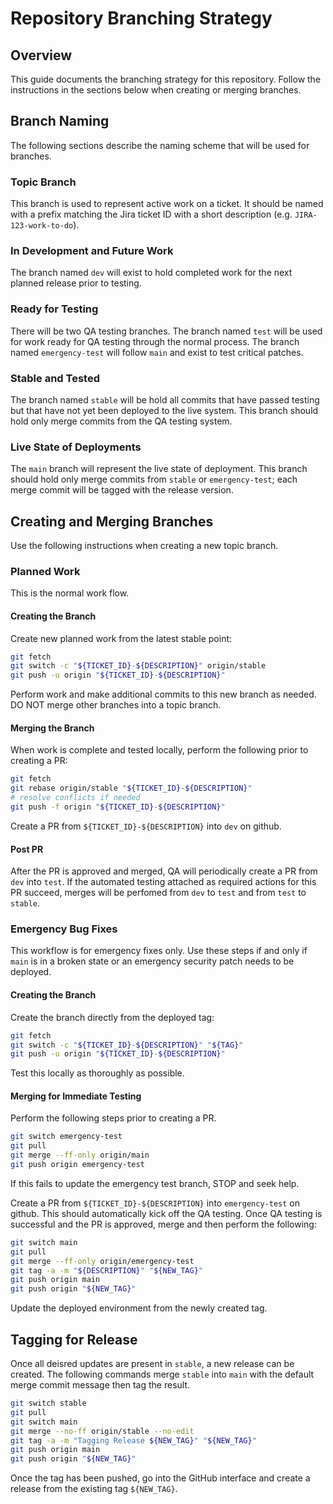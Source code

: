 # Repository Branching Strategy

## Overview

This guide documents the branching strategy for this repository.
Follow the instructions in the sections below when creating or merging branches.

## Branch Naming

The following sections describe the naming scheme that will be used for branches.

### Topic Branch

This branch is used to represent active work on a ticket.
It should be named with a prefix matching the Jira ticket ID with a short description
(e.g. `JIRA-123-work-to-do`).

### In Development and Future Work

The branch named `dev` will exist to hold completed work for the next planned release
prior to testing.

### Ready for Testing

There will be two QA testing branches.
The branch named `test` will be used for work ready for QA testing through the normal process.
The branch named `emergency-test` will follow `main` and exist to test critical patches.

### Stable and Tested

The branch named `stable` will be hold all commits that have passed testing but
that have not yet been deployed to the live system. This branch should hold only
merge commits from the QA testing system.

### Live State of Deployments

The `main` branch will represent the live state of deployment. This branch should
hold only merge commits from `stable` or `emergency-test`; each merge commit
will be tagged with the release version.

## Creating and Merging Branches

Use the following instructions when creating a new topic branch.

### Planned Work

This is the normal work flow.

#### Creating the Branch

Create new planned work from the latest stable point:

```bash
git fetch
git switch -c "${TICKET_ID}-${DESCRIPTION}" origin/stable
git push -u origin "${TICKET_ID}-${DESCRIPTION}"
```

Perform work and make additional commits to this new branch as needed.
DO NOT merge other branches into a topic branch.

#### Merging the Branch

When work is complete and tested locally, perform the following prior to creating a PR:

```bash
git fetch
git rebase origin/stable "${TICKET_ID}-${DESCRIPTION}"
# resolve conflicts if needed
git push -f origin "${TICKET_ID}-${DESCRIPTION}"
```

Create a PR from `${TICKET_ID}-${DESCRIPTION}` into `dev` on github.

#### Post PR

After the PR is approved and merged, QA will periodically create a PR from `dev` into `test`.
If the automated testing attached as required actions for this PR succeed,
merges will be perfomed from `dev` to `test` and from `test` to `stable`.

### Emergency Bug Fixes

This workflow is for emergency fixes only. Use these steps if and only if `main` is in a
broken state or an emergency security patch needs to be deployed.

#### Creating the Branch

Create the branch directly from the deployed tag:

```bash
git fetch
git switch -c "${TICKET_ID}-${DESCRIPTION}" "${TAG}"
git push -u origin "${TICKET_ID}-${DESCRIPTION}"
```

Test this locally as thoroughly as possible.

#### Merging for Immediate Testing

Perform the following steps prior to creating a PR.

```bash
git switch emergency-test
git pull
git merge --ff-only origin/main
git push origin emergency-test
```

If this fails to update the emergency test branch, STOP and seek help.

Create a PR from `${TICKET_ID}-${DESCRIPTION}` into `emergency-test` on github.
This should automatically kick off the QA testing.
Once QA testing is successful and the PR is approved, merge and then perform the following:

```bash
git switch main
git pull
git merge --ff-only origin/emergency-test
git tag -a -m "${DESCRIPTION}" "${NEW_TAG}"
git push origin main
git push origin "${NEW_TAG}"
```

Update the deployed environment from the newly created tag.

## Tagging for Release

Once all deisred updates are present in `stable`, a new release can be created.
The following commands merge `stable` into `main` with the default merge commit message then tag the result.

```bash
git switch stable
git pull
git switch main
git merge --no-ff origin/stable --no-edit
git tag -a -m "Tagging Release ${NEW_TAG}" "${NEW_TAG}"
git push origin main
git push origin "${NEW_TAG}"
```

Once the tag has been pushed, go into the GitHub interface and create a release from the existing tag `${NEW_TAG}`.
